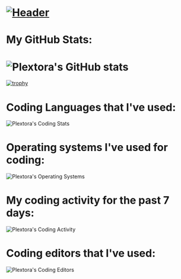 # [![Header](https://img.itch.zone/aW1nLzYyNjc5MTYuZ2lm/original/3mfew4.gif)](https://plextora.github.io/Web-Page/)

# My GitHub Stats:
# ![Plextora's GitHub stats](https://github-readme-stats.vercel.app/api?username=plextora&show_icons=true&theme=radical)
[![trophy](https://github-profile-trophy.vercel.app/?username=plextora&theme=alduin)](https://github.com/ryo-ma/github-profile-trophy)
# Coding Languages that I've used:
![Plextora's Coding Stats](https://wakatime.com/share/@Plextora/0fd43933-cfa7-45fc-88b6-c099d358f7a9.svg)
# Operating systems I've used for coding:
![Plextora's Operating Systems](https://wakatime.com/share/@Plextora/38aeabb7-8896-4949-939a-f353fe031d5a.svg)
# My coding activity for the past 7 days:
![Plextora's Coding Activity](https://wakatime.com/share/@Plextora/73c9ee16-4496-4219-ad51-554c40f5a182.svg)
# Coding editors that I've used:
![Plextora's Coding Editors](https://wakatime.com/share/@Plextora/b872ddf4-9709-42ed-9bab-68389a3fda24.svg)
